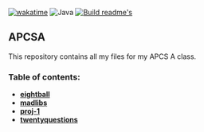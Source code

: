 [![wakatime](https://wakatime.com/badge/github/NeonGamerBot-QK/apcsa.svg)](https://wakatime.com/badge/github/NeonGamerBot-QK/apcsa)
![Java](https://img.shields.io/badge/java-%23ED8B00.svg?style=for-the-badge&logo=openjdk&logoColor=white)
[![Build readme's](https://github.com/NeonGamerBot-QK/apcsa/actions/workflows/readme.yml/badge.svg)](https://github.com/NeonGamerBot-QK/apcsa/actions/workflows/readme.yml)
## APCSA

This repository contains all my files for my APCS A class.

### Table of contents:
- [**eightball**](./projects/eightball/README.md)
- [**madlibs**](./projects/madlibs/README.md)
- [**proj-1**](./projects/proj-1/README.md)
- [**twentyquestions**](./projects/twentyquestions/README.md)


